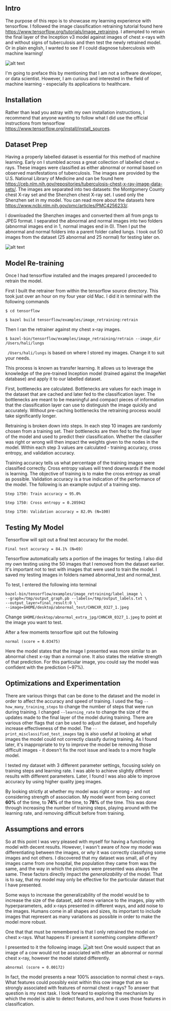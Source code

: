 ## Intro
The purpose of this repo is to showcase my learning experience with tensorflow. I followed the image classification retraining tutorial found here https://www.tensorflow.org/tutorials/image_retraining.
I attempted to retrain the final layer of the Inception v3 model against images of chest x-rays with and without signs of tuberculosis and then test the newly retrained model. Or in plain english, I wanted to see if I could diagnose tuberculosis with machine learning!

![alt text](https://github.com/Ha-san-ali/xray-ml-demo/blob/master/tf.png?raw=true "tensorflow")

I'm going to preface this by mentioning that I am not a software developer, or data scientist. However, I am curious and interested in the field of machine learning - especially its applications to healthcare. 

## Installation
Rather than lead you astray with my own installation instructions, I recommend that anyone wanting to follow what I did use the official instructions from tensorflow https://www.tensorflow.org/install/install_sources.

## Dataset Prep
Having a properly labelled dataset is essential for this method of machine learning. 
Early on I stumbled across a great collection of labelled chest x-rays. These images were classified as either abnormal or normal based on observed manifestations of tuberculosis. The images are provided by the U.S. National Library of Medicine and can be found here https://ceb.nlm.nih.gov/repositories/tuberculosis-chest-x-ray-image-data-sets/. The images are separated into two datasets: the Montgomery County chest X-ray set and the Shenzhen chest X-ray set. I used only the Shenzhen set in my model. You can read more about the datasets here https://www.ncbi.nlm.nih.gov/pmc/articles/PMC4256233/.

I downloaded the Shenzhen images and converted them all from pngs to JPEG format. I separated the abnormal and normal images into two folders (abnormal images end in 1, normal images end in 0). Then I put the abnormal and normal folders into a parent folder called lungs. I took out 50 images from the dataset (25 abnormal and 25 normal) for testing later on. 

![alt text](https://github.com/Ha-san-ali/xray-ml-demo/blob/master/sample_image_1.jpg?raw=true  "Chestxray")

## Model Re-training 
Once I had tensorflow installed and the images prepared I proceeded to retrain the model. 

First I built the retrainer from within the tensorflow source directory. This took just over an hour on my four year old Mac. I did it in terminal with the following commands

`$ cd tensorflow`

`$ bazel build tensorflow/examples/image_retraining:retrain`

Then I ran the retrainer against my chest x-ray images. 

`$ bazel-bin/tensorflow/examples/image_retraining/retrain --image_dir /Users/hali/lungs`

` /Users/hali/lungs` is based on where I stored my images. Change it to suit your needs.

This process is known as transfer learning. It allows us to leverage the knowledge of the pre-trained Inception model (trained against the ImageNet database) and apply it to our labelled dataset.

First, bottlenecks are calculated. Bottlenecks are values for each image in the dataset that are cached and later fed to the classification layer. The bottlenecks are meant to be meaningful and compact pieces of information that the classification layer can use to distinguish the image quickly and accurately. Without pre-caching bottlenecks the retraining process would take significantly longer. 

Retraining is broken down into steps. In each step 10 images are randomly chosen from a training set. Their bottlenecks are then fed to the final layer of the model and used to predict their classification. Whether the classifier was right or wrong will then impact the weights given to the nodes in the model. Within each step 3 values are calculated - training accuracy, cross entropy, and validation accuracy.

Training accuracy tells us what percentage of the training images were classified correctly.
Cross entropy values will trend downwards if the model is learning. The objective of training is to make the cross entropy as small as possible.
Validation accuracy is a true indication of the performance of the model. 
The following is an example output of a training step. 

`Step 1750: Train accuracy = 95.0%`

`Step 1750: Cross entropy = 0.205942`

`Step 1750: Validation accuracy = 82.0% (N=100)`

## Testing My Model

Tensorflow will spit out a final test accuracy for the model. 

`Final test accuracy = 84.1% (N=69)`

Tensorflow automatically sets a portion of the images for testing.
I also did my own testing using the 50 images that I removed from the dataset earlier. It's important not to test with images that were used to train the model. I saved my testing images in folders named abnormal_test and normal_test.

To test, I entered the following into terminal

```bazel build tensorflow/examples/image_retraining:label_image && \
bazel-bin/tensorflow/examples/image_retraining/label_image \
--graph=/tmp/output_graph.pb --labels=/tmp/output_labels.txt \
--output_layer=final_result:0 \`
--image=$HOME/desktop/abnormal_test/CHNCXR_0327_1.jpeg
```

Change `$HOME/desktop/abnormal_extra_jpg/CHNCXR_0327_1.jpeg` to point at the image you want to test.

After a few moments tensorflow spit out the following

```abnormal (score = 0.96525)
normal (score = 0.03475)
```

Here the model states that the image I presented was more similar to an abnormal chest x-ray than a normal one. It also states the relative strength of that prediction. For this particular image, you could say the model was confident with the prediction (~97%).

## Optimizations and Experimentation 

There are various things that can be done to the dataset and the model in order to affect the accuracy and speed of training. I used the flag `--how_many_training_steps` to change the number of steps that were run during training. I changed `--learning_rate` to change the size of the updates made to the final layer of the model during training. There are various other flags that can be used to adjust the dataset, and hopefully increase effectiveness of the model. The `--print_misclassified_test_images` tag is also useful at looking at what images the model could not correctly classify during training. As I found later, it's inappropriate to try to improve the model be removing those difficult images - it doesn't fix the root issue and leads to a more fragile model. 

I tested my dataset with 3 different parameter settings, focusing solely on training steps and learning rate. I was able to achieve slightly different results with different parameters. Later, I found I was also able to improve accuracy by using higher quality jpeg images.

By looking strictly at whether my model was right or wrong - and not considering strength of association. My model went from being correct **60%** of the time, to **74%** of the time, to **78%** of the time. This was done through increasing the number of training steps, playing around with the learning rate, and removing difficult before from training. 

## Assumptions and errors

So at this point I was very pleased with myself for having a functioning model with decent results. However, I wasn't aware of _how_ my model was differentiating between the images, or _why_ it was correctly classifying some images and not others.  I discovered that my dataset was small, all of my images came from one hospital, the population they came from was the same, and the way in which the pictures were presented was always the same. These factors directly impact the _generalizability_ of the model. That is to say, that my model may only be effective for the particular dataset that I have presented. 

Some ways to increase the generalizability of the model would be to increase the size of the dataset, add more variance to the images, play with hyperparameters, add x-rays presented in different ways, and add noise to the images. Humans come in all shapes and sizes, its important to include images that represent as many variations as possible in order to make the model more robust.

One that that must be remembered is that I only retrained the model on chest x-rays. What happens If i present it something complete different?

I presented to it the following image.
![alt text](https://github.com/Ha-san-ali/xray-ml-demo/blob/master/cow.jpg?raw=true "cow")
One would suspect that an image of a cow would not be associated with either an abnormal or normal chest x-ray, however the model stated differently. 

```normal (score = 0.99828)
abnormal (score = 0.00172)
```

In fact, the model presents a near 100% association to normal chest x-rays. What features could possibly exist within this cow image that are so strongly associated with features of normal chest x-rays? To answer that question is my next task.
I look forward to exploring the mechanism by which the model is able to detect features, and how it uses those features in classification. 

